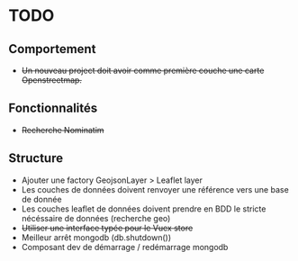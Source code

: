 # TODO

## Comportement

- ~~Un nouveau project doit avoir comme première couche une carte Openstreetmap.~~

## Fonctionnalités

- ~~Recherche Nominatim~~

## Structure

- Ajouter une factory GeojsonLayer > Leaflet layer
- Les couches de données doivent renvoyer une référence vers une base de donnée
- Les couches leaflet de données doivent prendre en BDD le stricte nécéssaire de données (recherche geo)
- ~~Utiliser une interface typée pour le Vuex store~~
- Meilleur arrêt mongodb (db.shutdown())
- Composant dev de démarrage / redémarrage mongodb
